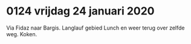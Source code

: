 # 0124 vrijdag 24 januari 2020
Via Fidaz naar Bargis. Langlauf gebied
Lunch en weer terug over zelfde weg. Koken.